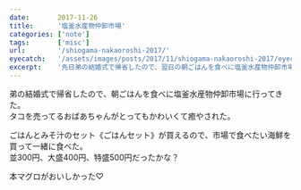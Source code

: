 ```yaml
---
date:       2017-11-26
title:      '塩釜水産物仲卸市場'
categories: ['note']
tags:       ['misc']
url:        '/shiogama-nakaoroshi-2017/'
eyecatch:   '/assets/images/posts/2017/11/shiogama-nakaoroshi-2017/eyecatch.jpg'
excerpt:    '先日弟の結婚式で帰省したので、翌日の朝ごはんを食べに塩釜水産物仲卸市場に行ってきた。'
---
```


弟の結婚式で帰省したので、朝ごはんを食べに塩釜水産物仲卸市場に行ってきた。  
タコを売ってるおばあちゃんがとってもかわいくて癒やされた。

ごはんとみそ汁のセット《ごはんセット》が買えるので、市場で食べたい海鮮を買って一緒に食べた。  
並300円、大盛400円、特盛500円だったかな？

本マグロがおいしかった♡
